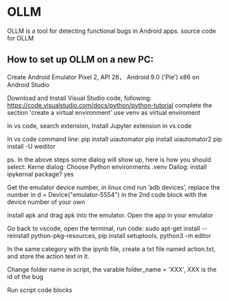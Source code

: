 # OLLM
OLLM is a tool for detecting functional bugs in Android apps.
source code for OLLM


## How to set up OLLM on a new PC:

Create Android Emulator Pixel 2, API 28， Android 9.0 ('Pie') x86 on Android Studio

Download and Install Visual Studio code, following: https://code.visualstudio.com/docs/python/python-tutorial complete the section 'create a virtual environment' use venv as virtual enviroment

In vs code, search extension, Install Jupyter extension in vs code

In vs code command line: pip install uiautomator pip install uiautomator2 pip install -U weditor

ps. In the above steps some dialog will show up, here is how you should select: Kerne dialog: Choose Python environments .venv Dailog: install ipykernal package? yes

Get the emulator device number, in linux cmd run ’adb devices’, replace the number in d = Device("emulator-5554") in the 2nd code block with the device number of your own

Install apk and drag apk into the emulator. Open the app in your emulator

Go back to vscode, open the terminal, run code: sudo apt-get install --reinstall python-pkg-resources, pip install setuptools, python3 -m editor

In the same category with the ipynb file, create a txt file named action.txt, and store the action text in it.

Change folder name in script, the varable folder_name = 'XXX', XXX is the id of the bug

Run script code blocks
